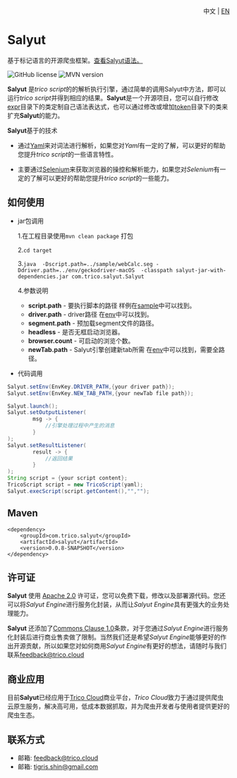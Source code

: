 <p align="right">中文 | <a href="README-EN.md">EN</a></p>

# Salyut

基于标记语言的开源爬虫框架。[查看Salyut语法。](https://www.trico.cloud/tricoDoc/overview/index.html)

![GitHub license](https://img.shields.io/badge/license-Apache%202.0-blue) ![MVN version](https://img.shields.io/badge/mvn-v0.0.8-blue)

**Salyut** 是*trico script*的的解析执行引擎，通过简单的调用Salyut中方法，即可以运行*trico script*并得到相应的结果。**Salyut**是一个开源项目，您可以自行修改[expr]()目录下的类定制自己语法表达式，也可以通过修改或增加[token]()目录下的类来扩充**Salyut**的能力。

**Salyut**基于的技术

* 通过[Yaml]()来对词法进行解析，如果您对*Yaml*有一定的了解，可以更好的帮助您提升*trico script*的一些语言特性。

* 主要通过[Selenium]()来获取浏览器的操控和解析能力，如果您对*Selenium*有一定的了解可以更好的帮助您提升*trico script*的一些能力。

## 如何使用 ###
* jar包调用

	1.在工程目录使用`mvn clean package` 打包

	2.`cd target`

	3.`java  -Dscript.path=../sample/webCalc.seg -Ddriver.path=../env/geckodriver-macOS  -classpath salyut-jar-with-dependencies.jar com.trico.salyut.Salyut`

	4.参数说明
	* **script.path** - 要执行脚本的路径 样例在[sample]()中可以找到。
	* **driver.path** - driver路径 在[env]()中可以找到。
	* **segment.path** - 预加载segment文件的路径。
	* **headless** - 是否无框启动浏览器。
	* **browser.count** - 可启动的浏览个数。
	* **newTab.path** - Salyut引擎创建新tab所需 在[env]()中可以找到，需要全路径。

* 代码调用

```java
Salyut.setEnv(EnvKey.DRIVER_PATH,{your driver path});
Salyut.setEnv(EnvKey.NEW_TAB_PATH,{your newTab file path});

Salyut.launch();
Salyut.setOutputListener(
        msg -> {
            //引擎处理过程中产生的消息
        }
);
Salyut.setResultListener(
        result -> {
            //返回结果
        }
);
String script = {your script content};
TricoScript script = new TricoScript(yaml);
Salyut.execScript(script.getContent(),"","");
```

## Maven ##
```mvn
<dependency>
    <groupId>com.trico.salyut</groupId>
    <artifactId>salyut</artifactId>
    <version>0.0.8-SNAPSHOT</version>
</dependency>
```



## 许可证 ###
**Salyut** 使用 [Apache 2.0](https://www.apache.org/licenses/LICENSE-2.0) 许可证，您可以免费下载，修改以及部署源代码。您还可以将*Salyut Engine*进行服务化封装，从而让*Salyut Engine*具有更强大的业务处理能力。

**Salyut** 还添加了[Commons Clause 1.0]()条款，对于您通过*Salyut Engine*进行服务化封装后进行商业售卖做了限制。当然我们还是希望*Salyut Engine*能够更好的作出开源贡献，所以如果您对如何商用*Salyut Engine*有更好的想法，请随时与我们联系[feedback@trico.cloud]()

## 商业应用 ###
目前**Salyut**已经应用于[Trico Cloud](https://www.trico.cloud)商业平台，*Trico Cloud*致力于通过提供爬虫云原生服务，解决高可用，低成本数据抓取，并为爬虫开发者与使用者提供更好的爬虫生态。

## 联系方式 ###
* 邮箱: feedback@trico.cloud
* 邮箱: tigris.shin@gmail.com